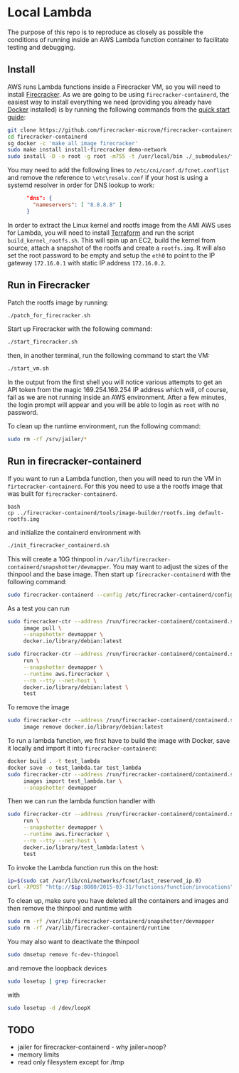 # Local Lambda

The purpose of this repo is to reproduce as closely as possible the conditions of running inside an AWS Lambda function container to facilitate testing and debugging.

## Install

AWS runs Lambda functions inside a Firecracker VM, so you will need to install [Firecracker](https://github.com/firecracker-microvm/firecracker/tree/main). As we are going to be using `firecracker-containerd`, the easiest way to install everything we need (providing you already have [Docker](https://docs.docker.com/engine/install/) installed) is by running the following commands from the [quick start guide](https://github.com/firecracker-microvm/firecracker-containerd/blob/main/docs/getting-started.md):

```bash
git clone https://github.com/firecracker-microvm/firecracker-containerd.git
cd firecracker-containerd
sg docker -c 'make all image firecracker'
sudo make install install-firecracker demo-network
sudo install -D -o root -g root -m755 -t /usr/local/bin ./_submodules/firecracker/build/cargo_target/x86_64-unknown-linux-musl/release/jailer
```

You may need to add the following lines to `/etc/cni/conf.d/fcnet.conflist` and remove the reference to `\etc\resolv.conf` if your host is using a systemd resolver in order for DNS lookup to work:

```json
      "dns": {
        "nameservers": [ "8.8.8.8" ]
      }
```

In order to extract the Linux kernel and rootfs image from the AMI AWS uses for Lambda, you will need to install [Terraform](https://developer.hashicorp.com/terraform/tutorials/aws-get-started/install-cli) and run the script `build_kernel_rootfs.sh`. This will spin up an EC2, build the kernel from source, attach a snapshot of the rootfs and create a `rootfs.img`. It will also set the root password to be empty and setup the `eth0` to point to the IP gateway `172.16.0.1` with static IP address `172.16.0.2`.

## Run in Firecracker

Patch the rootfs image by running:

```bash
./patch_for_firecracker.sh
```

Start up Firecracker with the following command:

```bash
./start_firecracker.sh
```

then, in another terminal, run the following command to start the VM:

```bash
./start_vm.sh
```

In the output from the first shell you will notice various attempts to get an API token from the magic 169.254.169.254 IP address which will, of course, fail as we are not running inside an AWS environment. After a few minutes, the login prompt will appear and you will be able to login as `root` with no password.

To clean up the runtime environment, run the following command:

```bash
sudo rm -rf /srv/jailer/*
```

## Run in firecracker-containerd

If you want to run a Lambda function, then you will need to run the VM in `firtecracker-containerd`. For this you need to use a the rootfs image that was built for `firecracker-containerd`.

```
bash
cp ../firecracker-containerd/tools/image-builder/rootfs.img default-rootfs.img
```

and initialize the containerd environment with

```bash
./init_firecracker_containerd.sh
```

This will create a 10G thinpool in `/var/lib/firecracker-containerd/snapshotter/devmapper`. You may want to adjust the sizes of the thinpool and the base image. Then start up `firecracker-containerd` with the following command:

```bash
sudo firecracker-containerd --config /etc/firecracker-containerd/config.toml
```

As a test you can run

```bash
sudo firecracker-ctr --address /run/firecracker-containerd/containerd.sock \
     image pull \
     --snapshotter devmapper \
     docker.io/library/debian:latest

sudo firecracker-ctr --address /run/firecracker-containerd/containerd.sock \
     run \
     --snapshotter devmapper \
     --runtime aws.firecracker \
     --rm --tty --net-host \
     docker.io/library/debian:latest \
     test     
```

To remove the image

```bash
sudo firecracker-ctr --address /run/firecracker-containerd/containerd.sock \
     image remove docker.io/library/debian:latest
```

To run a lambda function, we first have to build the image with Docker, save it locally and import it into `firecracker-containerd`:

```bash
docker build . -t test_lambda
docker save -o test_lambda.tar test_lambda
sudo firecracker-ctr --address /run/firecracker-containerd/containerd.sock \
     images import test_lambda.tar \
     --snapshotter devmapper
```

Then we can run the lambda function handler with

```bash
sudo firecracker-ctr --address /run/firecracker-containerd/containerd.sock \
     run \
     --snapshotter devmapper \
     --runtime aws.firecracker \
     --rm --tty --net-host \
     docker.io/library/test_lambda:latest \
     test
```

To invoke the Lambda function run this on the host:

```bash
ip=$(sudo cat /var/lib/cni/networks/fcnet/last_reserved_ip.0)
curl -XPOST "http://$ip:8080/2015-03-31/functions/function/invocations" -d '{}'
```

To clean up, make sure you have deleted all the containers and images and then remove the thinpool and runtime with

```bash
sudo rm -rf /var/lib/firecracker-containerd/snapshotter/devmapper
sudo rm -rf /var/lib/firecracker-containerd/runtime
```

You may also want to deactivate the thinpool

```bash
sudo dmsetup remove fc-dev-thinpool
```

and remove the loopback devices

```bash
sudo losetup | grep firecracker
```

with

```bash
sudo losetup -d /dev/loopX
```

## TODO
* jailer for firecracker-containerd - why jailer=noop?
* memory limits
* read only filesystem except for /tmp
